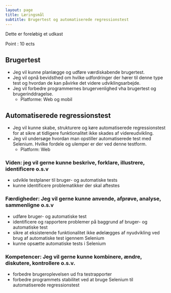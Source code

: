 ```yaml
---
layout: page
title: Læringsmål
subtitle: Brugertest og automatiserede regressionstest
---
```


Dette er foreløbig et udkast

Point : 10 ects

## Brugertest
- Jeg vil kunne planlægge og udføre værdiskabende brugertest. 
- Jeg vil opnå bevidsthed om hvilke udfordringer der hører til denne type test og hvordan de kan påvirke det videre udviklingsarbejde.
- Jeg vil forbedre programmernes brugervenlighed vha brugertest og brugerinddragelse.  
  - Platforme: Web og mobil

## Automatiserede regressionstest
- Jeg vil kunne skabe, strukturere og køre automatiserede regressionstest for at sikre at tidligere funktionalitet ikke skades af videreudvikling. 
- Jeg vil undersøge hvordan man opstiller automatiserede test med Selenium. Hvilke fordele og ulemper er der ved denne testform.
  - Platform: Web


### Viden: jeg vil gerne kunne beskrive, forklare, illustrere, identificere o.s.v
- udvikle testplaner til bruger- og automatiske tests
- kunne identificere problematikker der skal aftestes

### Færdigheder: Jeg vil gerne kunne anvende, afprøve, analyse, sammenligne o.s.v
- udføre bruger- og automatiske test
- identificere og rapportere problemer på baggrund af bruger- og automatiske test
- sikre at eksisterende funktionalitet ikke ødelægges af nyudvikling ved brug af automatiske test igennem Selenium
- kunne opsætte automatiske tests i Selenium

### Kompetencer: Jeg vil gerne kunne kombinere, ændre, diskutere, kontrollere o.s.v.
- forbedre brugeroplevelsen ud fra testrapporter
- forbedre programmets stabilitet ved at bruge Selenium til automatiserede regressionstest
